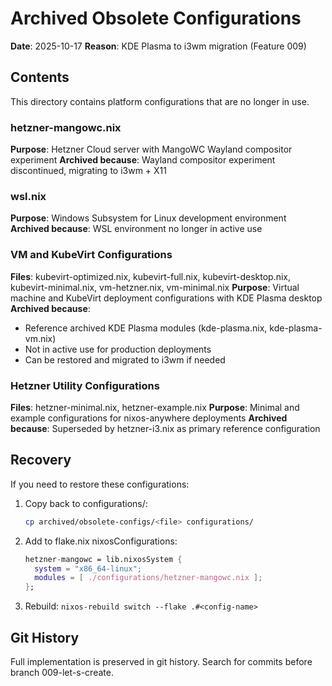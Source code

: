 # Archived Obsolete Configurations

**Date**: 2025-10-17
**Reason**: KDE Plasma to i3wm migration (Feature 009)

## Contents

This directory contains platform configurations that are no longer in use.

### hetzner-mangowc.nix
**Purpose**: Hetzner Cloud server with MangoWC Wayland compositor experiment
**Archived because**: Wayland compositor experiment discontinued, migrating to i3wm + X11

### wsl.nix
**Purpose**: Windows Subsystem for Linux development environment
**Archived because**: WSL environment no longer in active use

### VM and KubeVirt Configurations
**Files**: kubevirt-optimized.nix, kubevirt-full.nix, kubevirt-desktop.nix, kubevirt-minimal.nix, vm-hetzner.nix, vm-minimal.nix
**Purpose**: Virtual machine and KubeVirt deployment configurations with KDE Plasma desktop
**Archived because**:
- Reference archived KDE Plasma modules (kde-plasma.nix, kde-plasma-vm.nix)
- Not in active use for production deployments
- Can be restored and migrated to i3wm if needed

### Hetzner Utility Configurations
**Files**: hetzner-minimal.nix, hetzner-example.nix
**Purpose**: Minimal and example configurations for nixos-anywhere deployments
**Archived because**: Superseded by hetzner-i3.nix as primary reference configuration

## Recovery

If you need to restore these configurations:

1. Copy back to configurations/:
   ```bash
   cp archived/obsolete-configs/<file> configurations/
   ```

2. Add to flake.nix nixosConfigurations:
   ```nix
   hetzner-mangowc = lib.nixosSystem {
     system = "x86_64-linux";
     modules = [ ./configurations/hetzner-mangowc.nix ];
   };
   ```

3. Rebuild: `nixos-rebuild switch --flake .#<config-name>`

## Git History

Full implementation is preserved in git history. Search for commits before branch 009-let-s-create.
